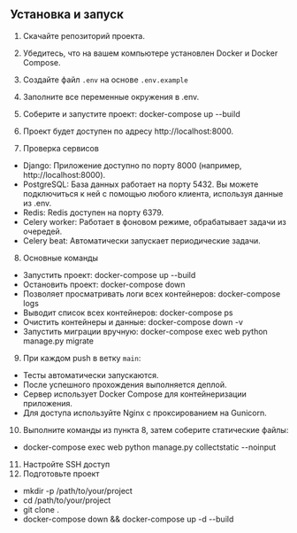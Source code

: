 ## Установка и запуск

1. Скачайте репозиторий проекта.

2. Убедитесь, что на вашем компьютере установлен Docker и Docker Compose.

3. Создайте файл `.env` на основе `.env.example`

4. Заполните все переменные окружения в .env.
5. Соберите и запустите проект:
   docker-compose up --build
6. Проект будет доступен по адресу http://localhost:8000.
7. Проверка сервисов
* Django: Приложение доступно по порту 8000 (например, http://localhost:8000).
* PostgreSQL: База данных работает на порту 5432. Вы можете подключиться к ней с помощью любого клиента, используя данные из .env.
* Redis: Redis доступен на порту 6379.
* Celery worker: Работает в фоновом режиме, обрабатывает задачи из очередей.
* Celery beat: Автоматически запускает периодические задачи.
8. Основные команды
* Запустить проект:    docker-compose up --build
* Остановить проект:    docker-compose down
* Позволяет просматривать логи всех контейнеров: docker-compose logs
* Выводит список всех контейнеров: docker-compose ps
* Очистить контейнеры и данные:    docker-compose down -v
* Запустить миграции вручную:    docker-compose exec web python manage.py migrate
9. При каждом push в ветку `main`:
* Тесты автоматически запускаются.
* После успешного прохождения выполняется деплой.
* Сервер использует Docker Compose для контейнеризации приложения.
* Для доступа используйте Nginx с проксированием на Gunicorn.
10. Выполните команды из пункта 8, затем соберите статические файлы:
* docker-compose exec web python manage.py collectstatic --noinput
11. Настройте SSH доступ
12. Подготовьте проект
* mkdir -p /path/to/your/project
* cd /path/to/your/project
* git clone <URL> .
* docker-compose down && docker-compose up -d --build